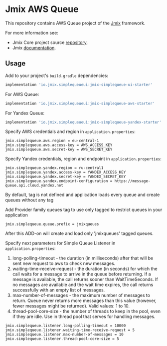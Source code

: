 # Jmix AWS Queue

This repository contains AWS Queue project of the [Jmix](https://jmix.io) framework.

For more information see:

* Jmix Core project source [repository](https://github.com/Haulmont/jmix-core).
* Jmix [documentation](https://docs.jmix.io).


## Usage

Add to your project's `build.gradle` dependencies:

```groovy
implementation 'io.jmix.simplequeueui:jmix-simplequeue-ui-starter'
```

For AWS Queue:
```groovy
implementation 'io.jmix.simplequeueui:jmix-simplequeue-aws-starter'
```

For Yandex Queue:
```groovy
implementation 'io.jmix.simplequeueui:jmix-simplequeue-yandex-starter'
```

Specify AWS credentials and region in `application.properties`:
```
jmix.simplequeue.aws.region = eu-central-1
jmix.simplequeue.aws.access-key = AWS_ACCESS_KEY
jmix.simplequeue.aws.secret-key = AWS_SECRET_KEY
```

Specify Yandex credentials, region and endpoint in `application.properties`:
```
jmix.simplequeue.yandex.region = ru-central1
jmix.simplequeue.yandex.access-key = YANDEX_ACCESS_KEY
jmix.simplequeue.yandex.secret-key = YANDEX_SECRET_KEY
jmix.simplequeue.yandex.endpoint-configuration = https://message-queue.api.cloud.yandex.net
```

By default, tag is not defined and application loads every queue and
create queues without any tag

Add Provider family queues tag to use only tagged to restrict queues in your application
```
jmix.simplequeue.queue.prefix = jmixqueues
```

After this ADD-on will create and load only 'jmixqueues' tagged queues.


Specify next parameters for Simple Queue Listener in `application.properties`:
1. long-polling-timeout - the duration (in milliseconds) after that will be sent new request to aws to check new messages.
2. waiting-time-receive-request - the duration (in seconds) for which the call waits for a message to arrive in the queue before returning. If a message is available, the call returns sooner than WaitTimeSeconds. If no messages are available and the wait time expires, the call returns successfully with an empty list of messages.
3. max-number-of-messages - the maximum number of messages to return. Queue never returns more messages than this value (however, fewer messages might be returned). Valid values: 1 to 10.
4. thread-pool-core-size - the number of threads to keep in the pool, even if they are idle. Use in thread pool that serves for handling messages.

```
jmix.simplequeue.listener.long-polling-timeout = 10000
jmix.simplequeue.listener.waiting-time-receive-request = 5
jmix.simplequeue.listener.max-number-of-messages = 10
jmix.simplequeue.listener.thread-pool-core-size = 5
```